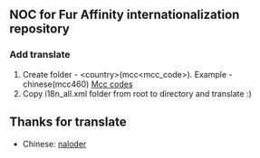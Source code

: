 ## NOC for Fur Affinity internationalization repository

### Add translate

1. Create folder - \<country\>(mcc\<mcc_code\>). Example - chinese(mcc460) [Mcc codes](https://en.wikipedia.org/wiki/Mobile_country_code)
2. Copy i18n_all.xml folder from root to directory and translate :)

## Thanks for translate
- Chinese: [naloder](https://github.com/naloder)